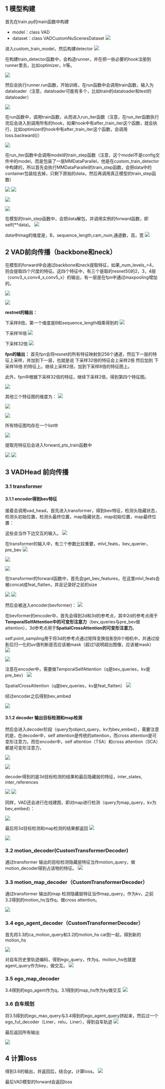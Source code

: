 
## 1 模型构建

首先在train.py的main函数中构建
- model：class VAD
- dataset：class VADCustomNuScenesDataset
![](images/VAD阅读笔记_image_1.png)

进入custom_train_model，然后构建detector
![](images/VAD阅读笔记_image_2.png)

在构建train_detector函数中，会构造runner，并在把一些必要的hook注册到runner里去，比如optimizer，lr等。

![](images/VAD阅读笔记_image_3.png)

然后会执行runner.run函数，开始训练，在run函数中会调用train函数，输入为dataloader（注意，dataloader可能有多个，比如train的dataloader和test的dataloader）

![](images/VAD阅读笔记_image_4.png)

在run函数中，调用train函数，从而进入run_iter函数（注意，在run_iter函数执行完后会进入到调用所有的hook，如果hook中有after_train_iter这个函数，就会执行，比如optimizer的hook中有after_train_iter这个函数，会调用loss.backward()）

![](images/VAD阅读笔记_image_5.png)

在run_iter函数中会调用model的train_step函数（注意，这个model不是config文件中的model，而是包装了一层MMDataParallel，他是在custom_train_detector中构建的，所以首先会执行MMDataParallel的train_step函数，会把data中的container包装给去掉，只剩下原始的data，然后再调用真正模型的train_step函数）

![](images/VAD阅读笔记_image_6.png)
![](images/VAD阅读笔记_image_7.png)

![](images/VAD阅读笔记_image_8.png)

![](images/VAD阅读笔记_image_9.png)

在模型的train_step函数中，会把data解包，并调用实例的forward函数，即self(\*\*data)。
![](images/VAD阅读笔记_image_10.png)

data中imag的维度是，B，sequence_length,cam_num,通道数，高，宽
![](images/VAD阅读笔记_image_11.png)



## 2 VAD前向传播（backbone和neck）

在模型的forward中会通过backbone和neck提取特征，如果_num_levels_=4，则会提取四个尺度的特征。这四个特征中，有三个是取的resnet50的2，3，4层（conv3_x,conv4_x,conv5_x）的输出，有一层是在fpn中通过maxpooling增加的。

![](images/VAD阅读笔记_image_12.png)

![](images/VAD阅读笔记_image_13.png)

**restnet的输出：**

下采样8倍，第一个维度是B和sequence_length相乘得到的
![](images/VAD阅读笔记_image_14.png)

下采样16倍
![](images/VAD阅读笔记_image_15.png)

下采样32倍
![](images/VAD阅读笔记_image_16.png)


**fpn的输出：**
首先fpn会将resnet的所有特征映射到256个通道，然后下一层的特征上采样，并加到下一层，也就是说 下采样32倍的特征会上采样2倍 然后加到 下采样16倍 的特征上。继续上采样2倍，加到下采样8倍的特征图上。

此外，fpn中根据下采样32倍的特征，继续下采样2倍，得到第四个特征图。

![](images/VAD阅读笔记_image_17.png)

其他三个特征图的维度为：
![](images/VAD阅读笔记_image_18.png)

![](images/VAD阅读笔记_image_19.png)

![](images/VAD阅读笔记_image_20.png)

所有特征图均存在一个list中

![](images/VAD阅读笔记_image_21.png)


提取完特征后会进入forward_pts_train函数中

![](images/VAD阅读笔记_image_22.png)
![](images/VAD阅读笔记_image_23.png)


## 3 VADHead 前向传播

### 3.1 transformer

#### 3.1.1 encoder得到bev特征
接着会调用vad_head，首先进入transformer，得到bev特征，检测头隐藏状态，检测头初始位置，检测头最终位置，map隐藏状态，map初始位置，map最终位置：

这些会当作下边交互的输入。
![](images/VAD阅读笔记_image_24.png)

在transformer的输入中，有三个参数比较重要，mlvl_feats，bev_querier，pre_bev
![](images/VAD阅读笔记_image_25.png)

![](images/VAD阅读笔记_image_26.png)

![](images/VAD阅读笔记_image_27.png)

在transformer的forward函数中，首先会get_bev_features，在这里mlvl_feats会被concat成feat_flatten，并且记录好之前的size

![](images/VAD阅读笔记_image_28.png)
![](images/VAD阅读笔记_image_29.png)

然后会被送入encoder(bevformer)：
![](images/VAD阅读笔记_image_30.png)

在bevformer的encoder中，首先会得到2d和3d的参考点，其中2d的参考点用于**TemporalSelfAttention中的可变形注意力**（bev_queries与pre_bev做attention），3d参考点用于**SpatialCrossAttention的可变形注意力**。

self.point_sampling用于将3d的参考点通过矩阵变换投影到6个相机中，并通过投影后归一化的uv值判断是否应该被mask（超过1说明超出图像，应该被mask）
![](images/VAD阅读笔记_image_31.png)


![](images/VAD阅读笔记_image_32.png)

注意在encoder中，需要做TemporalSelfAttention（q是bev_queries，kv是pre_bev）
![](images/VAD阅读笔记_image_33.png)

SpatialCrossAttention（q是bev_queries，kv是feat_flatten）
![](images/VAD阅读笔记_image_34.png)


经过encoder之后得到bev_embed

![](images/VAD阅读笔记_image_35.png)


#### 3.1.2 decoder 输出目标检测和map检测

然后会进入decoder阶段（query为object_query，kv为bev_embed），需要注意的是，在decoder中，self attention是传统的attention，而cross attention是可变形注意力。而在encoder中，self attention（TSA）和cross attention（SCA）都是可变形注意力，

![](images/VAD阅读笔记_image_36.png)

![](images/VAD阅读笔记_image_37.png)

decoder得到的是3d目标检测的结果和最后隐藏层的特征，inter_states, inter_references

![](images/VAD阅读笔记_image_38.png)
![](images/VAD阅读笔记_image_39.png)

同样，VAD还会进行在线建图，即对map进行检测（query为map_query，kv为bev_embed）：

![](images/VAD阅读笔记_image_40.png)

最后将3d目标检测和map检测的结果都返回
![](images/VAD阅读笔记_image_41.png)

![](images/VAD阅读笔记_image_42.png)

### 3.2 motion_decoder(CustomTransformerDecoder)

通过transformer 输出的目标检测隐藏层特征当作motion_query，做motion_decoder得到占该物的特征。
![](images/VAD阅读笔记_image_43.png)


### 3.3 motion_map_decoder（CustomTransformerDecoder）

通过transformer 输出的map 检测隐藏层特征当作map_query，作为kv，之前3.2得到的motion_hs当作q，做cross attention。

![](images/VAD阅读笔记_image_44.png)


### 3.4 ego_agent_decoder（CustomTransformerDecoder）

首先将3.3的ca_motion_query和3.2的motion_hs cat到一起，得到新的motion_hs

![](images/VAD阅读笔记_image_45.png)

对自车历史里轨迹编码，得到ego_query，作为q，motion_hs也就是agent_query作为key，做交互。
![](images/VAD阅读笔记_image_46.png)


### 3.5 ego_map_decoder

3.4得到的ego_agent作为q，3.1得到的map_hs作为ky做交互
![](images/VAD阅读笔记_image_47.png)


### 3.6 自车规划

将3.5得到的ego_mao_query与3.4得到的ego_agent_query拼起来，然后过一个ego_fut_decoder（Liner，relu，Liner），得到自车轨迹
![](images/VAD阅读笔记_image_48.png)

最后返回所有输出

![](images/VAD阅读笔记_image_49.png)

## 4 计算loss

得到3.6的输出，并返回后，结合gt，计算loss。
![](images/VAD阅读笔记_image_50.png)

最后VAD模型的forward会返回loss